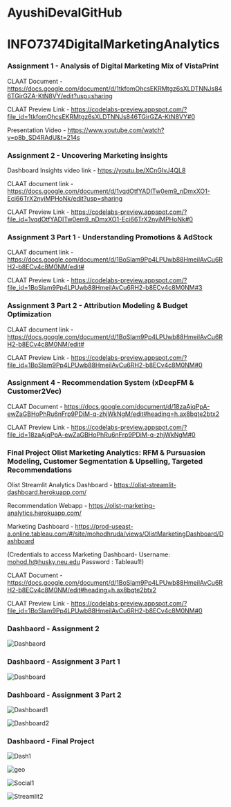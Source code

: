 # AyushiDevalGitHub
# INFO7374DigitalMarketingAnalytics
 
        
   ### Assignment 1 - Analysis of Digital Marketing Mix of VistaPrint 

CLAAT Document - https://docs.google.com/document/d/1tkfomOhcsEKRMtgz6sXLDTNNJs846TGirGZA-KtN8VY/edit?usp=sharing

CLAAT Preview Link - https://codelabs-preview.appspot.com/?file_id=1tkfomOhcsEKRMtgz6sXLDTNNJs846TGirGZA-KtN8VY#0

Presentation Video - https://www.youtube.com/watch?v=p8b_SD4RAdU&t=214s


   ### Assignment 2 - Uncovering Marketing insights

Dashboard Insights video link - https://youtu.be/XCnGIvJ4QL8

CLAAT document link - https://docs.google.com/document/d/1vqdOtfYADITw0em9_nDmxXO1-Eci66TrX2nyiMPHoNk/edit?usp=sharing

CLAAT Preview Link - https://codelabs-preview.appspot.com/?file_id=1vqdOtfYADITw0em9_nDmxXO1-Eci66TrX2nyiMPHoNk#0

   ### Assignment 3 Part 1 - Understanding Promotions & AdStock

CLAAT document link - https://docs.google.com/document/d/1BoSlam9Pp4LPUwb88HmeilAvCu6RH2-b8ECv4c8M0NM/edit#

CLAAT Preview Link - https://codelabs-preview.appspot.com/?file_id=1BoSlam9Pp4LPUwb88HmeilAvCu6RH2-b8ECv4c8M0NM#3


   ### Assignment 3 Part 2 - Attribution Modeling & Budget Optimization

CLAAT document link - https://docs.google.com/document/d/1BoSlam9Pp4LPUwb88HmeilAvCu6RH2-b8ECv4c8M0NM/edit#

CLAAT Preview Link - https://codelabs-preview.appspot.com/?file_id=1BoSlam9Pp4LPUwb88HmeilAvCu6RH2-b8ECv4c8M0NM#0


### Assignment 4 - Recommendation System (xDeepFM & Customer2Vec) 

CLAAT Document - https://docs.google.com/document/d/18zaAjqPpA-ewZaGBHoPhRu6nFrp9PDiM-q-zhjWkNgM/edit#heading=h.ax8bqte2btx2

CLAAT Preview Link - https://codelabs-preview.appspot.com/?file_id=18zaAjqPpA-ewZaGBHoPhRu6nFrp9PDiM-q-zhjWkNgM#0

### Final Project Olist Marketing Analytics: RFM & Pursuasion Modeling, Customer Segmentation & Upselling, Targeted Recommendations

Olist Streamlit Analytics Dashboard - https://olist-streamlit-dashboard.herokuapp.com/

Recommendation Webapp - https://olist-marketing-analytics.herokuapp.com/

Marketing Dashboard - https://prod-useast-a.online.tableau.com/#/site/mohodhruda/views/OlistMarketingDashboard/Dashboard

(Credentials to access Marketing Dashboard- Username: mohod.h@husky.neu.edu Password : Tableau1!)

CLAAT Document - https://docs.google.com/document/d/1BoSlam9Pp4LPUwb88HmeilAvCu6RH2-b8ECv4c8M0NM/edit#heading=h.ax8bqte2btx2

CLAAT Preview Link - https://codelabs-preview.appspot.com/?file_id=1BoSlam9Pp4LPUwb88HmeilAvCu6RH2-b8ECv4c8M0NM#0





### Dashbaord - Assignment 2
![Dashbaord](https://github.com/Nikhilkohli1/Digital-Marketing-Analytics/blob/master/Assignment2/Ecommerce_Sales_Dashboard%20(1).png)

### Dashbaord - Assignment 3 Part 1
![Dashboard](https://github.com/Nikhilkohli1/Digital-Marketing-Analytics/blob/master/Assignment3/DashBoard/Adstock.png)

### Dashboard - Assignment 3 Part 2

![Dashboard1](https://github.com/Nikhilkohli1/Digital-Marketing-Analytics/blob/master/Assignment3_Attribution_Modeling/Panel%20Dashboard/Dash1.PNG)

![Dashboard2](https://github.com/Nikhilkohli1/Digital-Marketing-Analytics/blob/master/Assignment3_Attribution_Modeling/Panel%20Dashboard/Dash2.PNG)

### Dashbaord - Final Project 


![Dash1](https://github.com/Nikhilkohli1/Digital-Marketing-Analytics/blob/master/Olist%20Marketing%20Analytics%20Project/Images/Dash%201.JPG)

![geo](https://github.com/Nikhilkohli1/Digital-Marketing-Analytics/blob/master/Olist%20Marketing%20Analytics%20Project/Images/mapplot.png)

![Social1](https://github.com/Nikhilkohli1/Digital-Marketing-Analytics/blob/master/Olist%20Marketing%20Analytics%20Project/Images/streaming.png)

![Streamlit2](https://github.com/Nikhilkohli1/Digital-Marketing-Analytics/blob/master/Olist%20Marketing%20Analytics%20Project/Images/Dash3.JPG)
